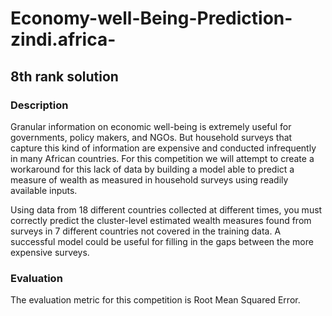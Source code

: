 # Economy-well-Being-Prediction-zindi.africa-
## 8th rank solution

### Description
Granular information on economic well-being is extremely useful for governments, policy makers, and NGOs. But household surveys that capture this kind of information are expensive and conducted infrequently in many African countries. For this competition we will attempt to create a workaround for this lack of data by building a model able to predict a measure of wealth as measured in household surveys using readily available inputs.

Using data from 18 different countries collected at different times, you must correctly predict the cluster-level estimated wealth measures found from surveys in 7 different countries not covered in the training data. A successful model could be useful for filling in the gaps between the more expensive surveys.

### Evaluation
The evaluation metric for this competition is Root Mean Squared Error.
